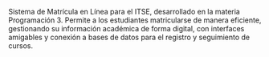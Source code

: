 Sistema de Matrícula en Línea para el ITSE, desarrollado en la materia Programación 3. Permite a los estudiantes matricularse de manera eficiente, gestionando su información académica de forma digital, con interfaces amigables y conexión a bases de datos para el registro y seguimiento de cursos.

